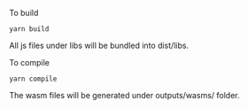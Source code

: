 To build
```
yarn build
```
All js files under libs will be bundled into dist/libs.


To compile 
```
yarn compile
```
The wasm files will be generated under outputs/wasms/ folder.
